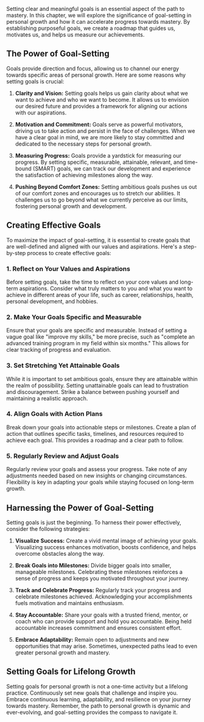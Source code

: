 
Setting clear and meaningful goals is an essential aspect of the path to mastery. In this chapter, we will explore the significance of goal-setting in personal growth and how it can accelerate progress towards mastery. By establishing purposeful goals, we create a roadmap that guides us, motivates us, and helps us measure our achievements.

The Power of Goal-Setting
-------------------------

Goals provide direction and focus, allowing us to channel our energy towards specific areas of personal growth. Here are some reasons why setting goals is crucial:

1. **Clarity and Vision:** Setting goals helps us gain clarity about what we want to achieve and who we want to become. It allows us to envision our desired future and provides a framework for aligning our actions with our aspirations.

2. **Motivation and Commitment:** Goals serve as powerful motivators, driving us to take action and persist in the face of challenges. When we have a clear goal in mind, we are more likely to stay committed and dedicated to the necessary steps for personal growth.

3. **Measuring Progress:** Goals provide a yardstick for measuring our progress. By setting specific, measurable, attainable, relevant, and time-bound (SMART) goals, we can track our development and experience the satisfaction of achieving milestones along the way.

4. **Pushing Beyond Comfort Zones:** Setting ambitious goals pushes us out of our comfort zones and encourages us to stretch our abilities. It challenges us to go beyond what we currently perceive as our limits, fostering personal growth and development.

Creating Effective Goals
------------------------

To maximize the impact of goal-setting, it is essential to create goals that are well-defined and aligned with our values and aspirations. Here's a step-by-step process to create effective goals:

### 1. Reflect on Your Values and Aspirations

Before setting goals, take the time to reflect on your core values and long-term aspirations. Consider what truly matters to you and what you want to achieve in different areas of your life, such as career, relationships, health, personal development, and hobbies.

### 2. Make Your Goals Specific and Measurable

Ensure that your goals are specific and measurable. Instead of setting a vague goal like "improve my skills," be more precise, such as "complete an advanced training program in my field within six months." This allows for clear tracking of progress and evaluation.

### 3. Set Stretching Yet Attainable Goals

While it is important to set ambitious goals, ensure they are attainable within the realm of possibility. Setting unattainable goals can lead to frustration and discouragement. Strike a balance between pushing yourself and maintaining a realistic approach.

### 4. Align Goals with Action Plans

Break down your goals into actionable steps or milestones. Create a plan of action that outlines specific tasks, timelines, and resources required to achieve each goal. This provides a roadmap and a clear path to follow.

### 5. Regularly Review and Adjust Goals

Regularly review your goals and assess your progress. Take note of any adjustments needed based on new insights or changing circumstances. Flexibility is key in adapting your goals while staying focused on long-term growth.

Harnessing the Power of Goal-Setting
------------------------------------

Setting goals is just the beginning. To harness their power effectively, consider the following strategies:

1. **Visualize Success:** Create a vivid mental image of achieving your goals. Visualizing success enhances motivation, boosts confidence, and helps overcome obstacles along the way.

2. **Break Goals into Milestones:** Divide bigger goals into smaller, manageable milestones. Celebrating these milestones reinforces a sense of progress and keeps you motivated throughout your journey.

3. **Track and Celebrate Progress:** Regularly track your progress and celebrate milestones achieved. Acknowledging your accomplishments fuels motivation and maintains enthusiasm.

4. **Stay Accountable:** Share your goals with a trusted friend, mentor, or coach who can provide support and hold you accountable. Being held accountable increases commitment and ensures consistent effort.

5. **Embrace Adaptability:** Remain open to adjustments and new opportunities that may arise. Sometimes, unexpected paths lead to even greater personal growth and mastery.

Setting Goals for Lifelong Growth
---------------------------------

Setting goals for personal growth is not a one-time activity but a lifelong practice. Continuously set new goals that challenge and inspire you. Embrace continuous learning, adaptability, and resilience on your journey towards mastery. Remember, the path to personal growth is dynamic and ever-evolving, and goal-setting provides the compass to navigate it.
